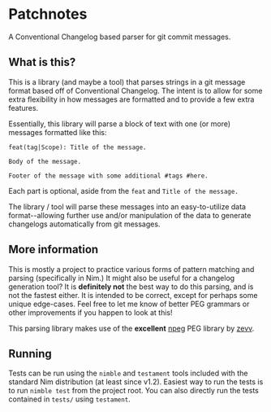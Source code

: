 # Patchnotes
A Conventional Changelog based parser for git commit messages.

## What is this?
This is a library (and maybe a tool) that parses strings in a git message format based off of Conventional Changelog. The intent is to allow for some extra flexibility in how messages are formatted and to provide a few extra features.

Essentially, this library will parse a block of text with one (or more) messages formatted like this:

```
feat(tag|Scope): Title of the message.

Body of the message.

Footer of the message with some additional #tags #here.
```

Each part is optional, aside from the `feat` and `Title of the message.`

The library / tool will parse these messages into an easy-to-utilize data format--allowing further use and/or manipulation of the data to generate changelogs automatically from git messages.

## More information
This is mostly a project to practice various forms of pattern matching and parsing (specifically in Nim.) It might also be useful for a changelog generation tool? It is **definitely not** the best way to do this parsing, and is not the fastest either. It is intended to be correct, except for perhaps some unique edge-cases. Feel free to let me know of better PEG grammars or other improvements if you happen to look at this!

This parsing library makes use of the **excellent** [npeg](https://www.github.com/zevv/npeg) PEG library by [zevv](https://www.github.com/zevv).

## Running
Tests can be run using the `nimble` and `testament` tools included with the standard Nim distribution (at least since v1.2). Easiest way to run the tests is to run `nimble test` from the project root. You can also directly run the tests contained in `tests/` using `testament`.